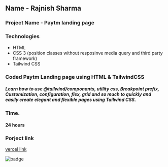  ## Name - Rajnish Sharma 

### Project Name - Paytm landing page 

 

### Technologies
- HTML 
- CSS 3 (position classes without resposinve media query and third party framework)
- Tailwind CSS

###  Coded Paytm Landing page using HTML & TailwindCSS
##### Learn how to use @tailwind/componants, utility css, Breakpoint prefix, Customization, configuration, flex, grid and so much to quickly and easily create elegant and flexible pages using Tailwind CSS.


 

### Time.
#### 24 hours

### Porject link
[vercel link ](https://rajnish-portfolio.vercel.app/ )

![badge](https://img.shields.io/badge/HTML-CSS-blue)
